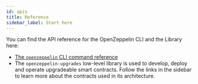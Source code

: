 ```yaml
---
id: apis
title: Reference
sidebar_label: Start here
---
```


You can find the API reference for the OpenZeppelin CLI and the Library here:

- [The `openzeppelin` CLI command reference](climain.md)
- The `openzeppelin-upgrades` low-level library is used to develop, deploy and operate upgradeable smart contracts. Follow the links in the sidebar to learn more about the contracts used in its architecture.
